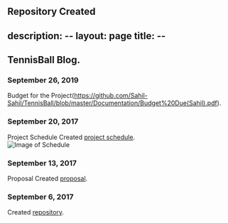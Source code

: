 Repository Created
---
description: --
layout: page
title: --
---

TennisBall Blog.
-------------
### September 26, 2019
Budget for the Project(https://github.com/Sahil-Sahil/TennisBall/blob/master/Documentation/Budget%20Due(Sahil).pdf).

### September 20, 2017

Project Schedule Created [project schedule](https://github.com/Sahil-Sahil/TennisBall/blob/master/Documentation/Ghantchart.pdf).  
![Image of Schedule](https://raw.githubusercontent.com/six0four/StudentSenseHat/master/documentation/Week3RubricforProjectSchedule.jpg)

### September 13, 2017

Proposal Created [proposal](https://github.com/six0four/StudentSenseHat/blob/master/documentation/ProposalContentStudentNameRev02.pdf).

### September 6, 2017

Created [repository](https://github.com/Sahil-Sahil/TennisBall). 
